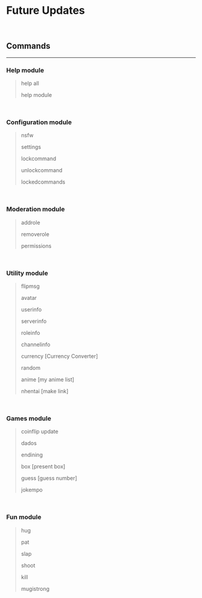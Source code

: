# Future Updates

&nbsp;

## Commands

***

### Help module

> help all
>
> help module

&nbsp;

### Configuration module

> nsfw
>
> settings
>
> lockcommand
>
> unlockcommand
>
> lockedcommands

&nbsp;

### Moderation module

> addrole
>
> removerole
>
> permissions

&nbsp;

### Utility module

> flipmsg
>
> avatar
>
> userinfo
>
> serverinfo
>
> roleinfo
>
> channelinfo
>
> currency [Currency Converter]
>
> random
>
> anime [my anime list]
>
> nhentai [make link]

&nbsp;

### Games module

> coinflip update
>
> dados
>
> endining
>
> box [present box]
>
> guess [guess number]
>
> jokempo

&nbsp;

### Fun module

> hug
>
> pat
>
> slap
>
> shoot
>
> kill
>
> mugistrong
